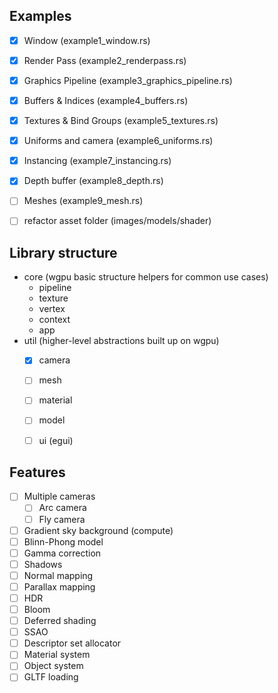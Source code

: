 

## Examples
- [x] Window (example1_window.rs)
- [x] Render Pass (example2_renderpass.rs)
- [x] Graphics Pipeline (example3_graphics_pipeline.rs)
- [x] Buffers & Indices (example4_buffers.rs)
- [x] Textures & Bind Groups (example5_textures.rs)
- [x] Uniforms and camera (example6_uniforms.rs)
- [x] Instancing (example7_instancing.rs)
- [x] Depth buffer (example8_depth.rs)
- [ ] Meshes (example9_mesh.rs)

- [ ] refactor asset folder (images/models/shader)

## Library structure
- core (wgpu basic structure helpers for common use cases)   
    - pipeline
    - texture
    - vertex
    - context
    - app
- util (higher-level abstractions built up on wgpu)
    - [x] camera
    - [ ] mesh
    - [ ] material
    - [ ] model
    - [ ] ui (egui)



## Features
- [ ] Multiple cameras
    - [ ] Arc camera
    - [ ] Fly camera
- [ ] Gradient sky background (compute)
- [ ] Blinn-Phong model
- [ ] Gamma correction
- [ ] Shadows
- [ ] Normal mapping
- [ ] Parallax mapping
- [ ] HDR
- [ ] Bloom
- [ ] Deferred shading
- [ ] SSAO
- [ ] Descriptor set allocator
- [ ] Material system
- [ ] Object system
- [ ] GLTF loading
